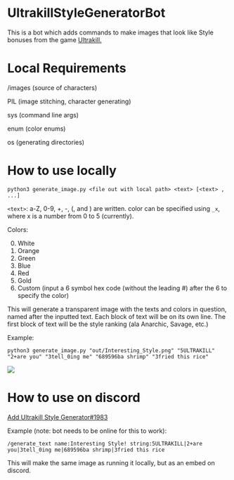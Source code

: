 # UltrakillStyleGeneratorBot

This is a bot which adds commands to make images that look like Style bonuses from the game [Ultrakill.](https://store.steampowered.com/app/1229490/ULTRAKILL/)

# Local Requirements
/images (source of characters)

PIL (image stitching, character generating)

sys (command line args)

enum (color enums)

os (generating directories)

# How to use locally
```python3 generate_image.py <file out with local path> <text> [<text> , ...]```

`<text>`: a-Z, 0-9, +, -, (, and ) are written. color can be specified using `_x`, where x is a number from 0 to 5 (currently).

Colors:

0. White
1. Orange
2. Green
3. Blue
4. Red
5. Gold
6. Custom (input a 6 symbol hex code (without the leading #) after the 6 to specify the color)


This will generate a transparent image with the texts and colors in question, named after the inputted text. Each block of text will be on its own line. The first block of text will be the style ranking (ala Anarchic, Savage, etc.)

Example:

```python3 generate_image.py "out/Interesting_Style.png" "5ULTRAKILL" "2+are you" "3tell_0ing me" "689596ba shrimp" "3fried this rice"```

![](https://github.com/SHyguymoll/UltrakillStyleGeneratorBot/blob/main/Interesting_Style.png?raw=true)

# How to use on discord
[Add Ultrakill Style Generator#1983](https://discord.com/api/oauth2/authorize?client_id=939773647638392883&permissions=277025442816&scope=bot)

Example (note: bot needs to be online for this to work):

```/generate_text name:Interesting Style! string:5ULTRAKILL|2+are you|3tell_0ing me|689596ba shrimp|3fried this rice```

This will make the same image as running it locally, but as an embed on discord.
